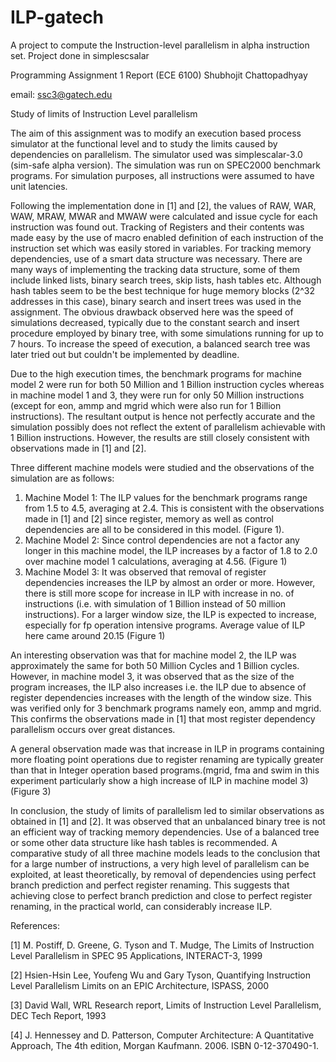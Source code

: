 ILP-gatech
==========

A project to compute the Instruction-level parallelism in alpha instruction set. Project done in simplescsalar

Programming Assignment 1 Report (ECE 6100)
Shubhojit Chattopadhyay

email: ssc3@gatech.edu

Study of limits of Instruction Level parallelism

The aim of this assignment was to modify an execution based process simulator at the functional level and to study the limits caused by dependencies on parallelism. The simulator used was simplescalar-3.0 (sim-safe alpha version). The simulation was run on SPEC2000 benchmark programs. For simulation purposes, all instructions were assumed to have unit latencies. 

Following the implementation done in [1] and [2], the values of RAW, WAR, WAW, MRAW, MWAR and MWAW were calculated and issue cycle for each instruction was found out. Tracking of Registers and their contents was made easy by the use of macro enabled definition of each instruction of the instruction set which was easily stored in variables. For tracking memory dependencies, use of a smart data structure was necessary. There are many ways of implementing the tracking data structure, some of them include linked lists, binary search trees, skip lists, hash tables etc. Although hash tables seem to be the best technique for huge memory blocks (2^32 addresses in this case), binary search and insert trees was used in the assignment. The obvious drawback observed here was the speed of simulations decreased, typically due to the constant search and insert procedure employed by binary tree, with some simulations running for up to 7 hours. To increase the speed of execution, a balanced search tree was later tried out but couldn't be implemented by deadline.

Due to the high execution times, the benchmark programs for machine model 2 were run for both 50 Million and 1 Billion instruction cycles whereas in machine model 1 and 3, they were run for only 50 Million instructions (except for eon, ammp and mgrid which were also run for 1 Billion instructions). The resultant output is hence not perfectly accurate and the simulation possibly does not reflect the extent of parallelism achievable with 1 Billion instructions. However, the results are still closely consistent with observations made in [1] and [2].

Three different machine models were studied and the observations of the simulation are as follows:

1) Machine Model 1: The ILP values for the benchmark programs range from 1.5 to 4.5, averaging at 2.4. This is consistent with the observations made in [1] and [2] since register, memory as well as control dependencies are all to be considered in this model. (Figure 1).
2) Machine Model 2: Since control dependencies are not a factor any longer in this machine model, the ILP increases by a factor of 1.8 to 2.0 over machine model 1 calculations, averaging at 4.56. (Figure 1)
3) Machine Model 3: It was observed that removal of register dependencies increases the ILP by almost an order or more. However, there is still more scope for increase in ILP with increase in no. of instructions (i.e. with simulation of 1 Billion instead of 50 million instructions). For a larger window size, the ILP is expected to increase, especially for fp operation intensive programs. Average value of ILP here came around  20.15 (Figure 1)

An interesting observation was that for machine model 2, the ILP was approximately the same for both 50 Million Cycles and 1 Billion cycles. However, in machine model 3, it was observed that as the size of the program increases, the ILP also increases i.e. the ILP due to absence of register dependencies increases with the length of the window size.  This was verified only for 3 benchmark programs namely eon, ammp and mgrid. This confirms the observations made in [1] that most register dependency parallelism occurs over great distances.

A general observation made was that increase in ILP in programs containing more floating point  operations due to register renaming are typically greater than that in Integer operation based programs.(mgrid, fma and swim in this experiment particularly show a high increase of ILP in machine model 3) (Figure 3)

In conclusion, the study of limits of parallelism led to similar observations as obtained in [1] and [2]. It was observed that an unbalanced binary tree is not an efficient way of tracking memory dependencies. Use of a balanced tree or some other data structure like hash tables is recommended. A comparative study of all three machine models leads to the conclusion that for a large number of instructions, a very high level of parallelism can be exploited, at least theoretically, by removal of dependencies using perfect branch prediction and perfect register renaming. This suggests that achieving close to perfect branch prediction and close to perfect register renaming, in the practical world,  can considerably increase ILP.


References:

[1] M. Postiff, D. Greene, G. Tyson and T. Mudge, The Limits of Instruction Level Parallelism in SPEC 95 Applications, INTERACT-3, 1999

[2] Hsien-Hsin Lee, Youfeng Wu and Gary Tyson, Quantifying Instruction Level Parallelism Limits on an EPIC Architecture, ISPASS, 2000

[3] David Wall, WRL Research report, Limits of Instruction Level Parallelism, DEC Tech Report, 1993

[4] J. Hennessey and D. Patterson, Computer Architecture: A Quantitative Approach, The 4th edition, Morgan Kaufmann. 2006. ISBN 0-12-370490-1.

